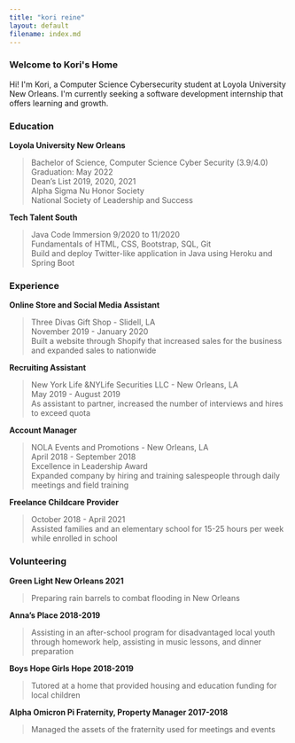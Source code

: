 ```yaml
---
title: "kori reine"
layout: default
filename: index.md
---
```


### Welcome to Kori's Home

Hi! I'm Kori, a Computer Science Cybersecurity student at Loyola University New Orleans. I'm currently seeking a software development internship that offers learning and growth.

### Education

**Loyola University New Orleans**
> Bachelor of Science, Computer Science Cyber Security (3.9/4.0)  
> Graduation: May 2022  
> Dean’s List 2019, 2020, 2021  
> Alpha Sigma Nu Honor Society  
> National Society of Leadership and Success  

**Tech Talent South**
> Java Code Immersion 9/2020 to 11/2020  
> Fundamentals of HTML, CSS, Bootstrap, SQL, Git  
> Build and deploy Twitter-like application in Java using Heroku and Spring Boot  

### Experience

**Online Store and Social Media Assistant**
> Three Divas Gift Shop - Slidell, LA  
> November 2019 - January 2020  
> Built a website through Shopify that increased sales for the business and expanded sales to nationwide  

**Recruiting Assistant**
> New York Life &NYLife Securities LLC - New Orleans, LA  
> May 2019 - August 2019  
> As assistant to partner, increased the number of interviews and hires to exceed quota  

**Account Manager**
> NOLA Events and Promotions - New Orleans, LA  
> April 2018 - September 2018  
> Excellence in Leadership Award  
> Expanded company by hiring and training salespeople through daily meetings and field training  

**Freelance Childcare Provider**
> October 2018 - April 2021  
> Assisted families and an elementary school for 15-25 hours per week while enrolled in school  

### Volunteering
**Green Light New Orleans 2021**
> Preparing rain barrels to combat flooding in New Orleans

**Anna’s Place 2018-2019**
> Assisting in an after-school program for disadvantaged local youth through homework help, assisting in music lessons, and dinner preparation

**Boys Hope Girls Hope 2018-2019**
> Tutored at a home that provided housing and education funding for local children

**Alpha Omicron Pi Fraternity, Property Manager 2017-2018**
> Managed the assets of the fraternity used for meetings and events
